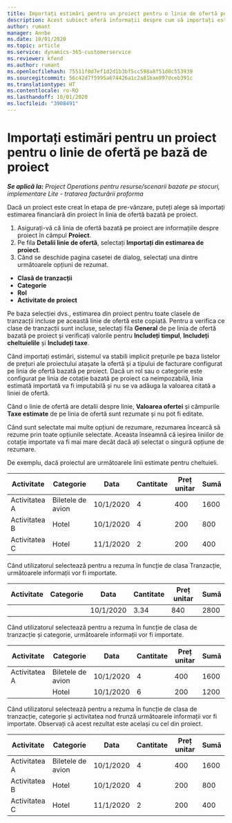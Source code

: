 ```yaml
---
title: Importați estimări pentru un proiect pentru o linie de ofertă pe bază de proiect
description: Acest subiect oferă informații despre cum să importați estimările dintr-un proiect într-o linie de proiect.
author: rumant
manager: Annbe
ms.date: 10/01/2020
ms.topic: article
ms.service: dynamics-365-customerservice
ms.reviewer: kfend
ms.author: rumant
ms.openlocfilehash: 75511f0d7ef1d2d1b3bf5cc598a8f51d0c553939
ms.sourcegitcommit: 56c42d7f5995a674426a1c2a81bae897dceb391c
ms.translationtype: HT
ms.contentlocale: ro-RO
ms.lasthandoff: 10/01/2020
ms.locfileid: "3908491"
---
```

# <a name="import-estimates-for-a-project-to-a-project-based-quote-line"></a>Importați estimări pentru un proiect pentru o linie de ofertă pe bază de proiect

_**Se aplică la:** Project Operations pentru resurse/scenarii bazate pe stocuri, implementare Lite - tratarea facturării proforma_


Dacă un proiect este creat în etapa de pre-vânzare, puteți alege să importați estimarea financiară din proiect în linia de ofertă bazată pe proiect.

1. Asigurați-vă că linia de ofertă bazată pe proiect are informațiile despre proiect în câmpul **Proiect**.
2. Pe fila **Detalii linie de ofertă**, selectați **Importați din estimarea de proiect**.
3. Când se deschide pagina casetei de dialog, selectați una dintre următoarele opțiuni de rezumat.

  - **Clasă de tranzacții**
  - **Categorie**
  - **Rol** 
  - **Activitate de proiect**

Pe baza selecției dvs., estimarea din proiect pentru toate clasele de tranzacții incluse pe această linie de ofertă este copiată. Pentru a verifica ce clase de tranzacții sunt incluse, selectați fila **General** de pe linia de ofertă bazată pe proiect și verificați valorile pentru **Includeți timpul**, **Includeți cheltuielile** și **Includeți taxe**.

Când importați estimări, sistemul va stabili implicit prețurile pe baza listelor de prețuri ale proiectului atașate la ofertă și a tipului de facturare configurat pe linia de ofertă bazată pe proiect. Dacă un rol sau o categorie este configurat pe linia de cotație bazată pe proiect ca neimpozabilă, linia estimată importată va fi imputabilă și nu se va adăuga la valoarea citată a liniei de ofertă.

Când o linie de ofertă are detalii despre linie, **Valoarea ofertei** și câmpurile **Taxe estimate** de pe linia de ofertă sunt rezumate și nu pot fi editate.

Când sunt selectate mai multe opțiuni de rezumare, rezumarea încearcă să rezume prin toate opțiunile selectate. Aceasta înseamnă că ieșirea liniilor de cotație importate va fi mai mare decât dacă ați selectat o singură opțiune de rezumare.

De exemplu, dacă proiectul are următoarele linii estimate pentru cheltuieli.

| Activitate | Categorie | Data | Cantitate | Preț unitar | Sumă |
| --- | --- | --- | --- | --- | --- |
| Activitatea A | Biletele de avion | 10/1/2020 | 4 | 400 | 1600 |
| Activitatea B | Hotel | 10/1/2020 | 4 | 200 | 800 |
| Activitatea C | Hotel | 11/1/2020 | 2 | 200 | 400 |

Când utilizatorul selectează pentru a rezuma în funcție de clasa Tranzacție, următoarele informații vor fi importate.

| Activitate | Categorie | Data | Cantitate | Preț unitar | Sumă |
| --- | --- | --- | --- | --- | --- |
| | | 10/1/2020 | 3.34 | 840 | 2800 |

Când utilizatorul selectează pentru a rezuma în funcție de clasa de tranzacție și categorie, următoarele informații vor fi importate.

| Activitate | Categorie | Data | Cantitate | Preț unitar | Sumă |
| --- | --- | --- | --- | --- | --- |
| Activitatea A | Biletele de avion | 10/1/2020 | 4 | 400 | 1600 |
| | Hotel | 10/1/2020 | 6 | 200 | 1200 |

Când utilizatorul selectează pentru a rezuma în funcție de clasa de tranzacție, categorie și activitatea nod frunză următoarele informații vor fi importate. Observați că acest rezultat este același cu cel din proiect.

| Activitate | Categorie | Data | Cantitate | Preț unitar | Sumă |
| --- | --- | --- | --- | --- | --- |
| Activitatea A | Biletele de avion | 10/1/2020 | 4 | 400 | 1600 |
| Activitatea B | Hotel | 10/1/2020 | 4 | 200 | 800 |
| Activitatea C | Hotel | 11/1/2020 | 2 | 200 | 400 |